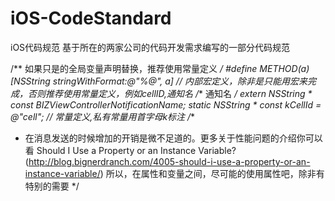 # iOS-CodeStandard
iOS代码规范
基于所在的两家公司的代码开发需求编写的一部分代码规范


/** 如果只是的全局变量声明替换，推荐使用常量定义 */
#define METHOD(a) [NSString stringWithFormat:@"%@", a] // 内部宏定义，除非是只能用宏来完成，否则推荐使用常量定义，例如cellID,通知名
/** 通知名 */
extern NSString * const BIZViewControllerNotificationName;
static NSString * const kCellId = @"cell"; // 常量定义,私有常量用首字母k标注
/**
 *  在消息发送的时候增加的开销是微不足道的。更多关于性能问题的介绍你可以看
 Should I Use a Property or an Instance Variable?(http://blog.bignerdranch.com/4005-should-i-use-a-property-or-an-instance-variable/)
 所以，在属性和变量之间，尽可能的使用属性吧，除非有特别的需要
 */
